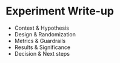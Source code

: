 # Experiment Write-up
- Context & Hypothesis
- Design & Randomization
- Metrics & Guardrails
- Results & Significance
- Decision & Next steps
